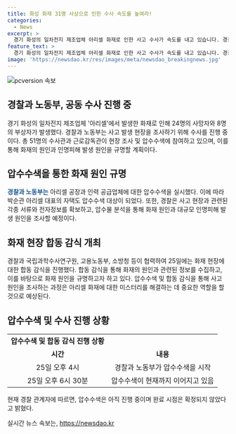 ```yaml
---
title: 화성 화재 31명 사상으로 인한 수사 속도를 높여라!
categories:
  - News
excerpt: >
  경기 화성의 일차전지 제조업체 아리셀 화재로 인한 사고 수사가 속도를 내고 있습니다. 경찰과 노동부 관계자, 소방 등 51명이 참여한 합동 감식 후, 경찰이 대표자의 자택과 회사를 압수수색하며 화재 발생 원인 등을 규명하고 있습니다. 지난 24일 발생한 화재로 23명이 사망하고 8명이 다쳤으며, 현재까지 압수수색은 계속되고 있습니다. 요약: 경기 화성 아리셀 화재로 사망자 23명, 다수 부상자 발생. 경찰과 노동부 등 51명이 참여한 합동 감식 후 압수수색 실시, 화재 원인 규명 집중.
feature_text: >
  경기 화성의 일차전지 제조업체 아리셀 화재로 인한 사고 수사가 속도를 내고 있습니다. 경찰과 노동부 관계자, 소방 등 51명이 참여한 합동 감식 후, 경찰이 대표자의 자택과 회사를 압수수색하며 화재 발생 원인 등을 규명하고 있습니다. 지난 24일 발생한 화재로 23명이 사망하고 8명이 다쳤으며, 현재까지 압수수색은 계속되고 있습니다. 요약: 경기 화성 아리셀 화재로 사망자 23명, 다수 부상자 발생. 경찰과 노동부 등 51명이 참여한 합동 감식 후 압수수색 실시, 화재 원인 규명 집중.
image: 'https://newsdao.kr/res/images/meta/newsdao_breakingnews.jpg'
---
```


<p><img src="https://newsdao.kr/res/images/meta/newsdao_breakingnews.jpg" alt="pcversion 속보" /></p>

<h2 data-ke-size="size26">경찰과 노동부, 공동 수사 진행 중</h2>

<p data-ke-size="size16">경기 화성의 일차전지 제조업체 '아리셀'에서 발생한 화재로 인해 24명의 사망자와 8명의 부상자가 발생했다. 경찰과 노동부는 사고 발생 현장을 조사하기 위해 수사를 진행 중이다. 총 51명의 수사관과 근로감독관이 현장 조사 및 압수수색에 참여하고 있으며, 이를 통해 화재의 원인과 인명피해 발생 원인을 규명할 계획이다.</p>

<h2 data-ke-size="size26">압수수색을 통한 화재 원인 규명</h2>

<p data-ke-size="size16"><b><span style="color: #1a5490;">경찰과 노동부는</span></b> 아리셀 공장과 인력 공급업체에 대한 압수수색을 실시했다. 이에 따라 박순관 아리셀 대표의 자택도 압수수색 대상이 되었다. 또한, 경찰은 사고 현장과 관련된 각종 서류와 전자정보를 확보하고, 압수물 분석을 통해 화재 원인과 대규모 인명피해 발생 원인을 조사할 예정이다.</p>

<h2 data-ke-size="size26">화재 현장 합동 감식 개최</h2>

<p data-ke-size="size16">경찰과 국립과학수사연구원, 고용노동부, 소방청 등이 협력하여 25일에는 화재 현장에 대한 합동 감식을 진행했다. 합동 감식을 통해 화재의 원인과 관련된 정보를 수집하고, 이를 바탕으로 화재 원인을 규명하고자 하고 있다. 압수수색 및 합동 감식을 통해 사고 원인을 조사하는 과정은 아리셀 화재에 대한 미스터리를 해결하는 데 중요한 역할을 할 것으로 예상된다.</p>

<h2 data-ke-size="size26">압수수색 및 수사 진행 상황</h2>

<table>
    <tbody>
        <tr>
            <td style="text-align: center; height: 17px;"><b>압수수색 및 합동 감식 진행 상황</b></td>
        </tr>
        <tr>
            <td style="text-align: center; height: 17px;"><b>시간</b></td>
            <td style="text-align: center; height: 17px;"><b>내용</b></td>
        </tr>
        <tr>
            <td style="text-align: center; height: 17px;">25일 오후 4시</td>
            <td style="text-align: center; height: 17px;">경찰과 노동부가 압수수색을 시작</td>
        </tr>
        <tr>
            <td style="text-align: center; height: 17px;">25일 오후 6시 30분</td>
            <td style="text-align: center; height: 17px;">압수수색이 현재까지 이어지고 있음</td>
        </tr>
    </tbody>
</table>

<p data-ke-size="size16">현재 경찰 관계자에 따르면, 압수수색은 아직 진행 중이며 완료 시점은 확정되지 않았다고 밝혔다.</p>
실시간 뉴스 속보는, <a href="https://newsdao.kr" rel="dofollow">https://newsdao.kr</a>



